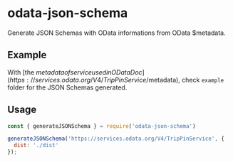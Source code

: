# odata-json-schema

Generate JSON Schemas with OData informations from OData $metadata.

## Example
With [the $metadata of service used in OData Doc](https://services.odata.org/V4/TripPinService/$metadata), check `example` folder for the JSON Schemas generated.

## Usage
```js
const { generateJSONSchema } = require('odata-json-schema')

generateJSONSchema('https://services.odata.org/V4/TripPinService', {
  dist: './dist'
});
```